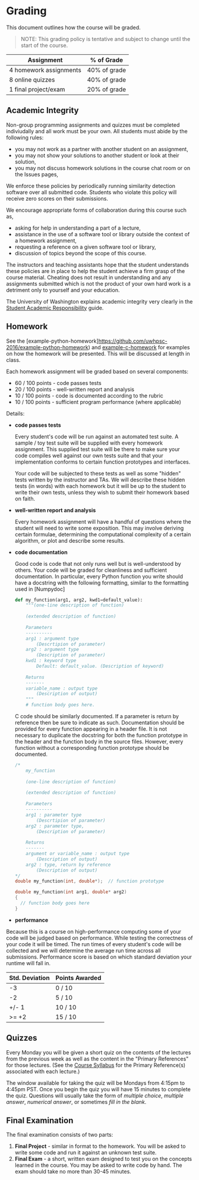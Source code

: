 # Grading

This document outlines how the course will be graded.

> NOTE: This grading policy is tentative and subject to change until the start of the course.

Assignment | % of Grade
-----------|-----------
4 homework assignments | 40% of grade
8 online quizzes       | 40% of grade
1 final project/exam   | 20% of grade

## Academic Integrity

Non-group programming assignments and quizzes must be completed indiviudally and all work must be your own. All students must abide by the following rules:
* you may not work as a partner with another student on an assignment,
* you may not show your solutions to another student or look at their solution,
* you may not discuss homework solutions in the course chat room or on the Issues pages,

We enforce these policies by periodically running similarity detection software over all submitted code. Students who violate this policy will receive zero scores on their submissions.

We encourage appropriate forms of collaboration during this course such as,
* asking for help in understanding a part of a lecture,
* assistance in the use of a software tool or library outside the context of a homework assignment,
* requesting a reference on a given software tool or library,
* discussion of topics beyond the scope of this course.

The instructors and teaching assistants hope that the student understands these policies are in place to help the student achieve a firm grasp of the course material. Cheating does not result in understanding and any assignments submitted which is not the product of your own hard work is a detriment only to yourself and your education.

The University of Washington explains academic integrity very clearly in the [Student Academic Responsibility](https://depts.washington.edu/grading/pdf/AcademicResponsibility.pdf) guide.

## Homework

See the [example-python-homework]https://github.com/uwhpsc-2016/example-python-homework) and [example-c-homework](https://github.com/uwhpsc-2016/example-c-homework) for examples on how the homework will be presented. This will be discussed at length in class.

Each homework assignment will be graded based on several components:
* 60 / 100 points - code passes tests
* 20 / 100 points - well-written report and analysis
* 10 / 100 points - code is documented according to the rubric
* 10 / 100 points - sufficient program performance (where applicable)

Details:
* **code passes tests**

  Every student's code will be run against an automated test suite. A sample / toy test suite will be supplied with every homework assignment. This supplied test suite will be there to make sure your code compiles well against our own tests suite and that your implementation conforms to certain function prototypes and interfaces.
  
  Your code will be subjected to these tests as well as some "hidden" tests written by the instructor and TAs. We will describe these hidden tests (in words) with each homework but it will be up to the student to write their own tests, unless they wish to submit their homework based on faith.
  
* **well-written report and analysis**
 
  Every homework assignment will have a handful of questions where the student will need to write some exposition. This may involve deriving certain formulae, determining the computational complexity of a certain algorithm, or plot and describe some results.

* **code documentation**
 
  Good code is code that not only runs well but is well-understood by others. Your code will be graded for cleanliness and sufficient documentation. In particular, every Python function you write should have a docstring with the following formatting, similar to the formatting used in [Numpydoc]

  ```python
  def my_function(arg1, arg2, kwd1=default_value):
      """(one-line description of function)
      
      (extended description of function)
      
      Parameters
      ----------
      arg1 : argument type
          (Descrtipion of parameter)
      arg2 : argument type
          (Description of parameter)
      kwd1 : keyword type
          Default: default_value. (Description of keyword)
          
      Returns
      -------
      variable_name : output type
          (Description of output)
      """
      # function body goes here.
  ```
  
  C code should be similarly documented. If a parameter is return by reference then be sure to indicate as such. Documentation should be provided for every function appearing in a header file. It is not necessary to duplicate the docstring for both the function prototype in the header and the function body in the source files. However, every function without a corresponding function prototype should be documented.
  
  ```c
  /*
      my_function
      
      (one-line description of function)
      
      (extended description of function)
      
      Parameters
      ----------
      arg1 : parameter type
          (Descrtipion of parameter)
      arg2 : parameter type,
          (Description of parameter)
          
      Returns
      -------
      argument or variable_name : output type
          (Description of output)
      arg2 : type, return by reference
          (Description of output)
  */
  double my_function(int, double*);  // function prototype
  
  double my_function(int arg1, double* arg2)
  {
    // function body goes here
  }
  ```

* **performance**
  
Because this is a course on high-performance computing some of your code will be judged based on performance. While testing the correctness of your code it will be timed. The run times of every student's code will be collected and we will determine the average run time across all submissions. Performance score is based on which standard deviation your runtime will fall in.

  Std. Deviation | Points Awarded
  ---------------|---------------
  -3    | 0 / 10
  -2    | 5 / 10
  +/- 1 | 10 / 10
  >= +2 | 15 / 10
  

## Quizzes

Every Monday you will be given a short quiz on the contents of the lectures from the previous week as well as the content in the "Primary References" for those lectures. (See the [Course Syllabus](https://github.com/uwhpsc-2016/syllabus/blob/master/Syllabus.md) for the Primary Reference(s) associated with each lecture.)

The window available for taking the quiz will be Mondays from 4:15pm to 4:45pm PST. Once you begin the quiz you will have 15 minutes to complete the quiz. Questions will usually take the form of *multiple choice*, *multiple answer*, *numerical answer*, or sometimes *fill in the blank*.

## Final Examination

The final examination consists of two parts:
1. **Final Project** - similar in format to the homework. You will be asked to write some code and run it against an unknown test suite.
2. **Final Exam** - a short, written exam designed to test you on the concepts learned in the course. You may be asked to write code by hand. The exam should take no more than 30-45 minutes.
